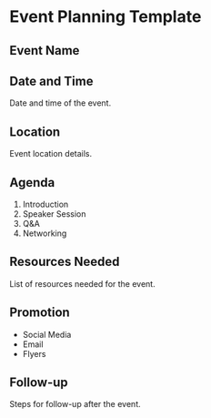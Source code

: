 # Event Planning Template

## Event Name

## Date and Time
Date and time of the event.

## Location
Event location details.

## Agenda
1. Introduction
2. Speaker Session
3. Q&A
4. Networking

## Resources Needed
List of resources needed for the event.

## Promotion
- Social Media
- Email
- Flyers

## Follow-up
Steps for follow-up after the event.